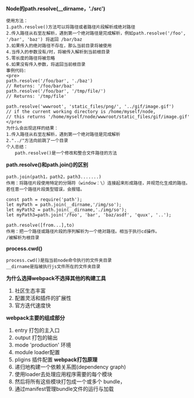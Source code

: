 **Node的path.resolve(__dirname，'./src')**
```
使用方法：
1.path.resolve()方法可以将路径或者路径片段解析成绝对路径
2.传入路径从右至左解析，遇到第一个绝对路径是完成解析，例如path.resolve('/foo', '/bar', 'baz') 将返回 /bar/baz
3.如果传入的绝对路径不存在，那么当前目录将被使用
4.当传入的参数没有/时，将被传入解析到当前根目录
5.零长度的路径将被忽略
6.如果没有传入参数，将返回当前根目录
事例代码:
<pre>
path.resolve('/foo/bar', './baz')
// Returns: '/foo/bar/baz'
path.resolve('/foo/bar', '/tmp/file/')
// Returns: '/tmp/file'

path.resolve('wwwroot', 'static_files/png/', '../gif/image.gif')
// if the current working directory is /home/myself/node,
// this returns '/home/myself/node/wwwroot/static_files/gif/image.gif'
</pre>
为什么会出现这样的结果：
1.传入路径从右至左解析，遇到第一个绝对路径是完成解析
2."../"方法向前跳了一个目录
个人总结：
　　path.resolve()是一个修改和整合文件路径的方法
```
**path.resolve()和path.join()的区别**
```
path.join(path1，path2，path3.......)
作用：将路径片段使用特定的分隔符（window：\）连接起来形成路径，并规范化生成的路径。若任意一个路径片段类型错误，会报错。

const path = require('path');
let myPath = path.join(__dirname,'/img/so');      
let myPath2 = path.join(__dirname,'./img/so');
let myPath3=path.join('/foo', 'bar', 'baz/asdf', 'quux', '..');

path.resolve([from...],to)
作用：把一个路径或路径片段的序列解析为一个绝对路径。相当于执行cd操作。
/被解析为根目录
```
**process.cwd()**
```
process.cwd()是指当前node命令执行的文件夹目录
__dirname是指被执行js文件所在的文件夹目录
```

**为什么选择webpack不选择其他的构建工具**
1. 社区生态丰富
2. 配置灵活和插件的扩展性
3. 官方迭代速度快

**webpack主要的组成部分**
1. entry 打包的主入口
2. output 打包的输出
3. mode 'production'  环境
4. module loader配置
5. pligins 插件配置
**webpack打包原理**
1. 递归地构建一个依赖关系图(dependency graph)
2. 使用loader去处理应用程序需要的每个模块
3. 然后将所有这些模块打包成一个或多个 bundle，
4. 通过manifest管理bundle文件的运行与加载